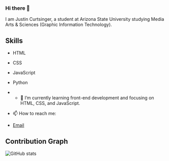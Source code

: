### Hi there 👋

I am Justin Curtsinger, a student at Arizona State University studying Media Arts & Sciences (Graphic Information Technology). 

## Skills

- HTML
- CSS
- JavaScript
- Python

- - 🌱 I’m currently learning front-end development and focusing on HTML, CSS, and JavaScript.

- 📫 How to reach me:
- [Email](mailto:cjcurtsinger502@aol.com)

<!--
**JLCurtsinger/JLCurtsinger** is a ✨ _special_ ✨ repository because its `README.md` (this file) appears on your GitHub profile.

Here are some ideas to get you started:

- 🔭 I’m currently working on ...
- 👯 I’m looking to collaborate on ...
- 🤔 I’m looking for help with ...
- 💬 Ask me about ...
- 📫 How to reach me: ...
- 😄 Pronouns: ...
- ⚡ Fun fact: ...
-->

## Contribution Graph
![GitHub stats](https://github-readme-stats.vercel.app/api?username=yourusername&show_icons=true)
